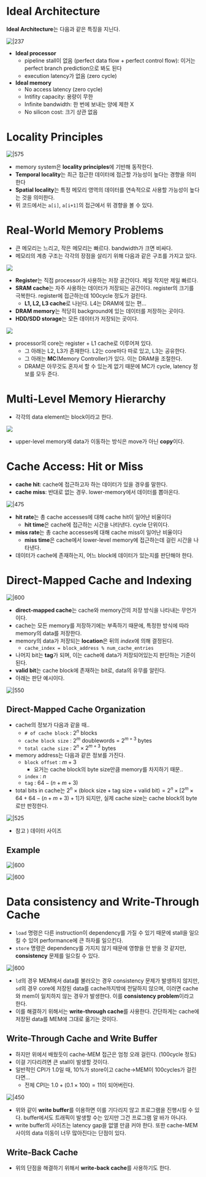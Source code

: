 # Ideal Architecture

**Ideal Architecture**는 다음과 같은 특징을 지닌다. 

![|237](https://i.imgur.com/RRkSrvA.png)

- **Ideal processor**
	- pipeline stall이 없음 (perfect data flow + perfect control flow): 이거는 perfect branch prediction으로 봐도 된다
	- execution latency가 없음 (zero cycle)
- **Ideal memory**
	- No access latency (zero cycle)
	- Intifity capacity: 용량이 무한
	- Infinite bandwidth: 한 번에 보내는 양에 제한 X
	- No silicon cost: 크기 상관 없음

# Locality Principles

![|575](https://i.imgur.com/TI1NrLw.png)

- memory system은 **locality principles**에 기반해 동작한다.
- **Temporal locality**는 최근 접근한 데이터에 접근할 가능성이 높다는 경향을 의미한다
- **Spatial locality**는 특정 메모리 영역의 데이터를 연속적으로 사용할 가능성이 높다는 것을 의미한다.
- 위 코드에서는 `a[i]`, `a[i+1]`의 접근에서 위 경향을 볼 수 있다.

# Real-World Memory Problems

- 큰 메모리는 느리고, 작은 메모리는 빠르다. bandwidth가 크면 비싸다.
- 메모리의 계층 구조는 각각의 장점을 살리기 위해 다음과 같은 구조를 가지고 있다.

![](https://i.imgur.com/ocVLL6A.png)

- **Register**는 직접 processor가 사용하는 저장 공간이다. 제일 작지만 제일 빠르다.
- **SRAM cache**는 자주 사용하는 데이터가 저장되는 공간이다. register의 크기를 극복한다. register에 접근하는데 100cycle 정도가 걸린다.
	- **L1, L2, L3 cache**로 나뉜다. L4는 DRAM에 있는 편...
- **DRAM memory**는 적당히 background에 있는 데이터를 저장하는 곳이다.
- **HDD/SDD storage**는 모든 데이터가 저장되는 곳이다.

![](https://i.imgur.com/3jDe8Kc.png)

- processor의 core는 register + L1 cache로 이루어져 있다.
	- 그 아래는 L2, L3가 존재한다. L2는 core마다 따로 있고, L3는 공유한다.
	- 그 아래는 **MC**(Memory Controller)가 있다. 이는 DRAM을 조절한다.
	- DRAM은 아무것도 혼자서 할 수 있는게 없기 때문에 MC가 cycle, latency 정보를 모두 준다.

# Multi-Level Memory Hierarchy

- 각각의 data element는 block이라고 한다.

![](https://i.imgur.com/LNjfAPa.png)

- upper-level memory에 data가 이동하는 방식은 move가 아닌 **copy**이다.

# Cache Access: Hit or Miss

- **cache hit**: cache에 접근하고자 하는 데이터가 있을 경우를 말한다.
- **cache miss**: 반대로 없는 경우. lower-memory에서 데이터를 뽑아온다.

![|475](https://i.imgur.com/lNKNy2K.png)

- **hit rate**는 총 cache accesses에 대해 cache hit이 일어난 비율이다
	- **hit time**은 cache에 접근하는 시간을 나타낸다. cycle 단위이다.
- **miss rate**는 총 cache accesses에 대해 cache miss이 일어난 비율이다
	- **miss time**은 cache에서 lower-level memory에 접근하는데 걸린 시간을 나타낸다.
- 데이터가 cache에 존재하는지, 어느 block에 데이터가 있는지를 판단해야 한다.

# Direct-Mapped Cache and Indexing

![|600](https://i.imgur.com/J0gWShc.png)

- **direct-mapped cache**는 cache와 memory간의 저장 방식을 나타내는 무언가이다.
- cache는 모든 memory를 저장하기에는 부족하기 때문에, 특정한 방식에 따라 memory의 data를 저장한다.
- memory의 data가 저장되는 **location**은 뒤의 *index*에 의해 결정된다. 
	- `cache_index = block_address % num_cache_entries`
- 나머지 bit는 **tag**가 되며, 이는 cache에 data가 저장되어있는지 판단하는 기준이 된다.
- **valid bit**는 cache block에 존재하는 bit로, data의 유무를 알린다.
- 아래는 판단 예시이다.

![|550](https://i.imgur.com/FRHTQSo.png)

## Direct-Mapped Cache Organization

- cache의 정보가 다음과 같을 때..
	- `# of cache block` : $2^n$ blocks
	- `cache block size` : $2^m$ doublewords = $2^{m+3}$ bytes
	- `total cache size` : $2^{n}\times 2^{m+3}$ bytes
- memory address는 다음과 같은 정보를 가진다.
	- `block offset` : $m+3$
		- 요거는 cache block의 byte size만큼 memory를 차지하기 때문..
	- `index` : $n$
	- `tag` : $64-(n+m+3)$
- total bits in cache는 $2^{n}\times (\text{block size}+\text{tag size}+\text{valid bit})= 2^{n}\times [2^{m}\times 64 + 64 - (n+m+3)+1]$가 되지만, 실제 cache size는 cache block의 byte로만 판정한다.

![|525](https://i.imgur.com/EMPvwAg.png)

- 참고 ) 데이터 사이즈


## Example

![|600](https://i.imgur.com/uMovHYl.png)

![|600](https://i.imgur.com/36rigfO.png)

# Data consistency and Write-Through Cache

- `load` 명령은 다른 instruction이 dependency를 가질 수 있기 때문에 stall을 일으킬 수 있어 performance에 큰 하자를 일으킨다.
- `store` 명령은 dependency를 가지지 않기 때문에 영향을 안 받을 것 같지만, **consistency** 문제를 일으킬 수 있다.

![|600](https://i.imgur.com/sp2Cg9a.png)

- `ld`의 경우 MEM에서 data를 불러오는 경우 consistency 문제가 발생하지 않지만, `sd`의 경우 core에 저장된 data를 cache까지밖에 전달하지 않으며, 이러면 cache와 mem이 일치하지 않는 경우가 발생한다. 이를 **consistency problem**이라고 한다.
- 이를 해결하기 위해서는 **write-through cache**를 사용한다. 간단하게는 cache에 저장된 data를 MEM에 그대로 옮기는 것이다.

## Write-Through Cache and Write Buffer

- 하지만 위에서 배웠듯이 cache-MEM 접근은 엄청 오래 걸린다. (100cycle 정도)
- 이걸 기다리려면 큰 stall이 발생할 것이다.
- 일반적인 CPI가 1.0일 때, 10%가 store이고 cache->MEM이 100cycles가 걸린다면...
	- 전체 CPI는 $1.0 + (0.1 \times 100) = 11$이 되어버린다.

![|450](https://i.imgur.com/0H8yrQx.png)

- 위와 같이 **write buffer**를 이용하면 이를 기다리지 않고 프로그램을 진행시킬 수 있다. buffer에서도 트래픽이 발생할 수는 있지만 그건 프로그램 알 바가 아니다.
- write buffer의 사이즈는 latency gap을 없앨 만큼 커야 한다. 또한 cache-MEM 사이의 data 이동이 너무 많아진다는 단점이 있다.

## Write-Back Cache

- 위의 단점을 해결하기 위해서 **write-back cache**를 사용하기도 한다.
